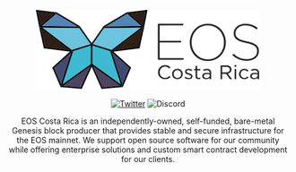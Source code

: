 <span align="center">

<a href="https://eoscostarica.io"><img width="400" alt="image" src="https://raw.githubusercontent.com/eoscostarica/.github/master/.github/workflows/images/eoscostarica-logo-black.png"></img></a>

[![Twitter](https://img.shields.io/twitter/follow/EOSCostaRica?style=for-the-badge)](https://twitter.com/EdeniaWeb3)
![Discord](https://img.shields.io/discord/946500573677625344?color=black&label=discord&logo=discord&logoColor=white&style=for-the-badge)

EOS Costa Rica is an independently-owned, self-funded, bare-metal Genesis block producer that provides stable and secure infrastructure for the EOS mainnet. We support open source software for our community while offering enterprise solutions and custom smart contract development for our clients.

<!-- ![Metrics](/profile/metrics.svg) -->

</span>
